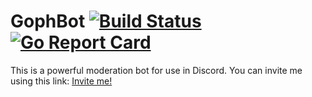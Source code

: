 # GophBot [![Build Status](https://travis-ci.org/Ikkerens/gophbot.svg?branch=master)](https://travis-ci.org/Ikkerens/gophbot) [![Go Report Card](https://goreportcard.com/badge/github.com/Ikkerens/gophbot)](https://goreportcard.com/report/github.com/Ikkerens/gophbot) 

This is a powerful moderation bot for use in Discord.
You can invite me using this link: [Invite me!](https://discordapp.com/oauth2/authorize?client_id=436984629027667968&scope=bot&permissions=0)